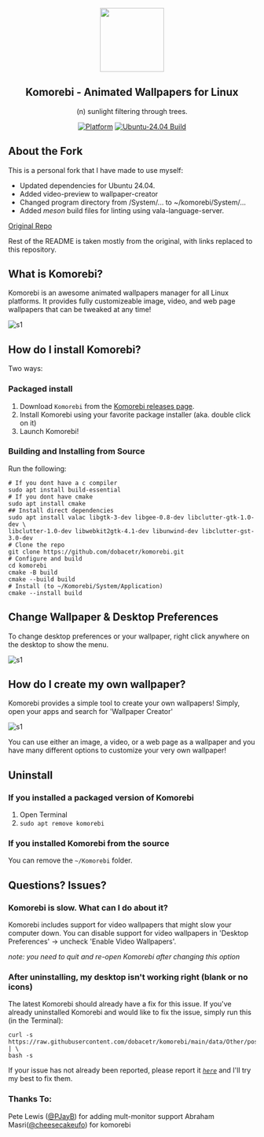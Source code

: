 <p align="center"><img src="https://raw.githubusercontent.com/dobacetr/komorebi/master/screenshots/komorebi-icon.png" width="130"></p>
<h2 align="center">Komorebi - Animated Wallpapers for Linux</h2>
<p align="center">(n) sunlight filtering through trees.</p>

<div style="text-align: center">

<!-- ^^^This empty space is important for badges below --> 
[![Platform](https://img.shields.io/badge/platform-GNU/Linux-blue.svg)](http://www.kernel.org) [![Ubuntu-24.04 Build](https://github.com/dobacetr/komorebi/actions/workflows/Ubuntu_24_04_CMake_build_test.yml/badge.svg)](https://github.com/dobacetr/komorebi/actions/workflows/Ubuntu_24_04_CMake_build_test.yml)
</div>

## About the Fork

This is a personal fork that I have made to use myself:

* Updated dependencies for Ubuntu 24.04.
* Added video-preview to wallpaper-creator
* Changed program directory from /System/... to ~/komorebi/System/...
* Added _meson_ build files for linting using vala-language-server.


<a href="https://github.com/cheesecakeufo/komorebi">Original Repo</a>

Rest of the README is taken mostly from the original, with links replaced to this repository.

## What is Komorebi?

Komorebi is an awesome animated wallpapers manager for all Linux platforms.
It provides fully customizeable image, video, and web page wallpapers that can be tweaked at any time!

![s1](https://raw.githubusercontent.com/dobacetr/komorebi/master/screenshots/collage.jpg)


## How do I install Komorebi?

Two ways:

### Packaged install

1. Download `Komorebi` from the [Komorebi releases page](https://github.com/dobacetr/komorebi/releases).
2. Install Komorebi using your favorite package installer (aka. double click on it)
3. Launch Komorebi!

### Building and Installing from Source

Run the following:
```
# If you dont have a c compiler
sudo apt install build-essential
# If you dont have cmake
sudo apt install cmake
## Install direct dependencies
sudo apt install valac libgtk-3-dev libgee-0.8-dev libclutter-gtk-1.0-dev \
libclutter-1.0-dev libwebkit2gtk-4.1-dev libunwind-dev libclutter-gst-3.0-dev
# Clone the repo
git clone https://github.com/dobacetr/komorebi.git
# Configure and build
cd komorebi
cmake -B build
cmake --build build
# Install (to ~/Komorebi/System/Application)
cmake --install build
```

## Change Wallpaper & Desktop Preferences
To change desktop preferences or your wallpaper, right click anywhere on the desktop to show the menu.

![s1](https://raw.githubusercontent.com/dobacetr/komorebi/main/screenshots/preferences.jpg)

## How do I create my own wallpaper?

Komorebi provides a simple tool to create your own wallpapers! Simply, open your apps and search for 'Wallpaper Creator'

![s1](https://raw.githubusercontent.com/dobacetr/komorebi/main/screenshots/wallpaper_creator.jpg)

You can use either an image, a video, or a web page as a wallpaper and you have many different options to customize your very own wallpaper!

## Uninstall

### If you installed a packaged version of Komorebi

1. Open Terminal
2. `sudo apt remove komorebi`

### If you installed Komorebi from the source

You can remove the <code>~/Komorebi</code> folder.

## Questions? Issues?

### Komorebi is slow. What can I do about it?

Komorebi includes support for video wallpapers that might slow your computer down. You can disable support for video wallpapers in 'Desktop Preferences' → uncheck 'Enable Video Wallpapers'.

_note: you need to quit and re-open Komorebi after changing this option_


### After uninstalling, my desktop isn't working right (blank or no icons)

The latest Komorebi should already have a fix for this issue. If you've already uninstalled Komorebi and would like to fix the issue, simply run this (in the Terminal):
```
curl -s https://raw.githubusercontent.com/dobacetr/komorebi/main/data/Other/postrm | \
bash -s
```
If your issue has not already been reported, please report it *[`here`](https://github.com/dobacetr/komorebi/issues/new)* and I'll try my best to fix them.

### Thanks To:

Pete Lewis ([@PJayB](https://github.com/PJayB)) for adding mult-monitor support
Abraham Masri([@cheesecakeufo](https://github.com/cheesecakeufo)) for komorebi
